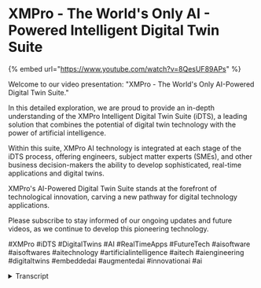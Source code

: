 # XMPro - The World's Only AI - Powered Intelligent Digital Twin Suite
{% embed url="https://www.youtube.com/watch?v=8QesUF89APs" %}

Welcome to our video presentation: "XMPro - The World's Only AI-Powered Digital Twin Suite."


In this detailed exploration, we are proud to provide an in-depth understanding of the XMPro Intelligent Digital Twin Suite (iDTS), a leading solution that combines the potential of digital twin technology with the power of artificial intelligence.


Within this suite, XMPro AI technology is integrated at each stage of the iDTS process, offering engineers, subject matter experts (SMEs), and other business decision-makers the ability to develop sophisticated, real-time applications and digital twins.


XMPro's AI-Powered Digital Twin Suite stands at the forefront of technological innovation, carving a new pathway for digital technology applications.


Please subscribe to stay informed of our ongoing updates and future videos, as we continue to develop this pioneering technology.


#XMPro #iDTS #DigitalTwins #AI #RealTimeApps #FutureTech #aisoftware #aisoftwares #aitechnology #artificialintelligence #aitech #aiengineering #digitaltwins #embeddedai #augmentedai #innovationai #ai
<details>
<summary>Transcript</summary>in any asset intensive industry every

minute counts

unexpected events can Blindside

businesses and cause Ripple effects that

impact the entire supply chain

that's why companies are turning to

digital twins to help them streamline

their operations but digital twin is a

virtual replica of a physical asset or

process it allows companies to simulate

Monitor and optimize their operations in

real time

but not all digital twin Solutions are

created equal

that's where XM Pro comes in

XM Pro is the world's only AI powered

intelligent digital twin Suite that

enables companies to rapidly build and

deploy AI power digital twin models

the solution includes several powerful

components to streamline the process

the XM Pro Data stream designer is a

powerful drag and drop tool that enables

subject matter experts to create data

models and integrate diverse data from a

wide range of sources this tool allows

businesses to create accurate and

comprehensive digital twin models that

reflect the complex interdependencies

between machines and processes within

their operations

the XM Pro app designer is a no code

development tool that enables subject

matter experts to build custom

applications that can be used to

interact with digital twin models

these applications can be used to

Monitor and control operations in real

time while also providing real-time

feedback on performance the XM Pro

recommendation engine provides insights

and recommendations for Effective and

prescriptive action

by providing data-driven recommendations

companies can make informed decisions to

improve efficiency and reduce asset

downtime

at the heart of our solution XM Pro idts

is infused with Advanced AI capabilities

to power your digital twins

in XM Pro data streams you can

seamlessly integrate AI models and

Implement executable Ai and machine

learning for Automated Business

processes

XM Pro intelligent digital twins

facilitate scalable and cost-effective

Innovation and experimentation in AI xim

Pro notebooks a feature of the platform

offer an interactive environment for

continuous innovation running

simulations and visualizations with data

algorithms and models in real time

XM Pro augmented AI further enhances

your decision-making capabilities

our self-learning digital twins leverage

artificial intelligence and machine

learning to augment decision support and

automation

this integration of real-time data with

generative open AI augments your event

data making AI more accessible to your

business

companies that deploy XM Pro

consistently see at least 10x Roi with

initial digital twin applications built

in only a matter of weeks

this is why a number of Fortune 500

companies and even two Fortune 20

companies trust XM Pro as their digital

twin composition platform

XM Pro allows companies to build a

common operating picture that integrates

all the data from various sources into a

unified event board

this feature provides real-time

visibility of operations at a strategic

tactical and operational level

this enables decision makers to identify

and react to potential issues before

they occur

don't know where to begin

the team at XM Pro is ready to help you

every step of the way

our expert consultant team can guide and

train your subject matter experts to

build high impact digital twin models

that feature granular kpi and Roi

measurement

contact us and start building your first

XM Pro digital twin today
</details>
